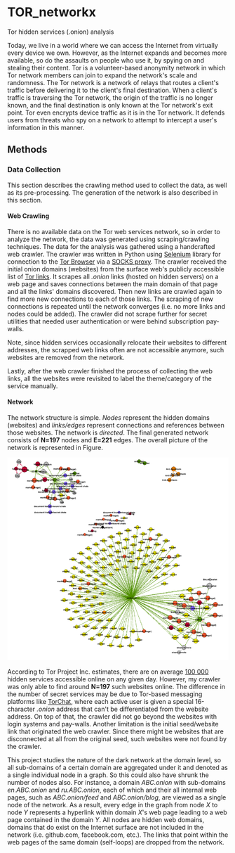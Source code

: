 # TOR_networkx
Tor hidden services (.onion) analysis

Today, we live in a world where we can access the Internet from virtually every device we own. However, as the Internet expands and becomes more available, so do the assaults on people who use it, by spying on and stealing their content. Tor is a volunteer-based anonymity network in which Tor network members can join to expand the network's scale and randomness. The Tor network is a network of relays that routes a client's traffic before delivering it to the client's final destination. When a client's traffic is traversing the Tor network, the origin of the traffic is no longer known, and the final destination is only known at the Tor network's exit point. Tor even encrypts device traffic as it is in the Tor network. It defends users from threats who spy on a network to attempt to intercept a user's information in this manner.



## Methods
### Data Collection
This section describes the crawling method used to collect the data, as well as its pre-processing. The generation of the network is also described in this section.  

#### Web Crawling
There is no available data on the Tor web services network, so in order to analyze the network, the data was generated using scraping/crawling techniques. The data for the analysis was gathered using a handcrafted web crawler. The crawler was written in Python using [Selenium](https://www.selenium.dev) library for connection to the [Tor Browser](https://www.torproject.org) via a [SOCKS proxy](https://en.wikipedia.org/wiki/SOCKS). The crawler received the initial onion domains (websites) from the surface web's publicly accessible list of [Tor links](https://thehiddenwiki.org). It scrapes all *.onion* links (hosted on hidden servers) on a web page and saves connections between the main domain of that page and all the links' domains discovered. Then new links are crawled again to find more new connections to each of those links. The scraping of new connections is repeated until the network converges (i.e. no more links and nodes could be added). The crawler did not scrape further for secret utilities that needed user authentication or were behind subscription pay-walls.

Note, since hidden services occasionally relocate their websites to different addresses, the scrapped web links often are not accessible anymore, such websites are removed from the network.

Lastly, after the web crawler finished the process of collecting the web links, all the websites were revisited to label the theme/category of the service manually. 

#### Network
The network structure is simple. *Nodes* represent the hidden domains (websites) and *links/edges* represent connections and references between those websites. The network is *directed*. The final generated network consists of **N=197** nodes and **E=221** edges. The overall picture of the network is represented in Figure.

![alt text](https://github.com/dalyapraz/TOR_networkx/blob/main/2.png "Network")


According to Tor Project Inc. estimates, there are on average [100 000](https://metrics.torproject.org/hidserv-dir-onions-seen.html}) hidden services accessible online on any given day. However, my crawler was only able to find around **N=197** such websites online. The difference in the number of secret services may be due to Tor-based messaging platforms like [TorChat](https://en.wikipedia.org/wiki/TorChat), where each active user is given a special 16-character *.onion* address that can't be differentiated from the website address. On top of that, the crawler did not go beyond the websites with login systems and pay-walls. Another limitation is the initial seed/website link that originated the web crawler. Since there might be websites that are disconnected at all from the original seed, such websites were not found by the crawler. 

This project studies the nature of the dark network at the domain level, so all sub-domains of a certain domain are aggregated under it and denoted as a single individual node in a graph. So this could also have shrunk the number of nodes also. For instance, a domain *ABC.onion* with sub-domains *en.ABC.onion* and *ru.ABC.onion*, each of which and their all internal web pages, such as *ABC.onion/feed* and *ABC.onion/blog*, are viewed as a single node of the network. As a result, every edge in the graph from node *X* to node *Y* represents a hyperlink within domain *X*'s web page leading to a web page contained in the domain *Y*. All nodes are hidden web domains, domains that do exist on the Internet surface are not included in the network (i.e. github.com, facebook.com, etc.). The links that point within the web pages of the same domain (self-loops) are dropped from the network. 